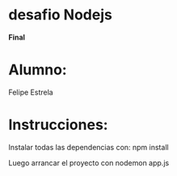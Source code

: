 # desafio Nodejs
<strong>Final</strong>

# Alumno:
<DL>
<DT>Felipe Estrela</DT>
</DL>

# Instrucciones:
Instalar todas las dependencias con:
npm install

Luego arrancar el proyecto con
nodemon app.js